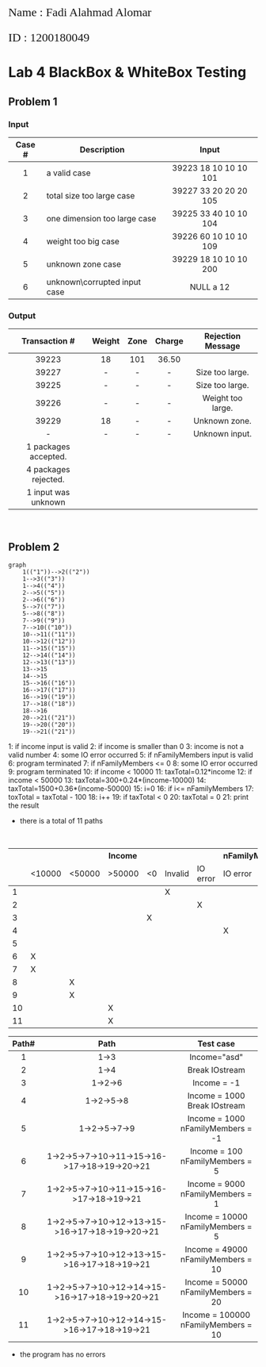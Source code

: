 <p style="font-family: times; font-size:18pt">
    Name : Fadi Alahmad Alomar

</p>
<p style="font-family: times; font-size:18pt">
    ID : 1200180049
</p>

# Lab 4 BlackBox & WhiteBox Testing

## Problem 1

### Input

|Case #|Description|Input|
|:-:|-|:-:|
|1|a valid case|39223 18 10 10 10 101|
|2|total size too large case|39227 33 20 20 20 105|
|3|one dimension too large case|39225 33 40 10 10 104|
|4|weight too big case|39226 60 10 10 10 109|
|5|unknown zone case|39229 18 10 10 10 200|
|6|unknown\corrupted input case|NULL a 12|

### Output

|Transaction #|Weight|Zone|Charge|Rejection Message|
|:---:|:---:|:---:|:---:|:---:|
|39223|18|101|36.50|
|39227|-|-|-|Size too large.|
|39225|-|-|-|Size too large.|
|39226|-|-|-|Weight too large.|
|39229|18|-|-|Unknown zone.|
|-|-|-|-|Unknown input.|
|1 packages accepted.|
|4 packages rejected.|
|1 input was unknown|
<br>

## Problem 2

```mermaid
graph
    1(("1"))-->2(("2"))
    1-->3(("3"))
    1-->4(("4"))
    2-->5(("5"))
    2-->6(("6"))
    5-->7(("7"))
    5-->8(("8"))
    7-->9(("9"))
    7-->10(("10"))
    10-->11(("11"))
    10-->12(("12"))
    11-->15(("15"))
    12-->14(("14"))
    12-->13(("13"))
    13-->15
    14-->15
    15-->16(("16"))
    16-->17(("17"))
    16-->19(("19"))
    17-->18(("18"))
    18-->16
    20-->21(("21"))
    19-->20(("20"))
    19-->21(("21"))
```

1:  if income input is valid
2:  if income is smaller than 0
3:  income is not a valid number
4:  some IO error occurred
5:  if nFamilyMembers input is valid
6:  program terminated
7:  if nFamilyMembers <= 0
8:  some IO error occurred
9:  program terminated
10: if income < 10000
11: taxTotal=0.12\*income
12: if income < 50000
13: taxTotal=300+0.24*(income-10000)
14: taxTotal=1500+0.36*(income-50000)
15: i=0
16: if i<= nFamilyMembers
17: toxTotal = taxTotal - 100
18: i++
19: if taxTotal < 0
20: taxTotal = 0
21: print the result

- there is a total of 11 paths
<br>

<table><thead><tr><th rowspan="2"></th><th colspan="6">Income</th><th colspan="2">nFamilyMembers</th><th colspan="2">taxTotal</th></tr><tr><td>&lt;10000</td><td>&lt;50000</td><td>&gt;50000</td><td>&lt;0</td><td>Invalid</td><td>IO error</td><td>IO error</td><td>&lt;=0</td><td>&lt;0</td><td>&gt;0</td></tr></thead><tbody><tr><td>1</td><td></td><td></td><td></td><td></td><td>X</td><td></td><td></td><td></td><td></td><td></td></tr><tr><td>2</td><td></td><td></td><td></td><td></td><td></td><td>X</td><td></td><td></td><td></td><td></td></tr><tr><td>3</td><td></td><td></td><td></td><td>X</td><td></td><td></td><td></td><td></td><td></td><td></td></tr><tr><td>4</td><td></td><td></td><td></td><td></td><td></td><td></td><td>X</td><td></td><td></td><td></td></tr><tr><td>5</td><td></td><td></td><td></td><td></td><td></td><td></td><td></td><td>X</td><td></td><td></td></tr><tr><td>6</td><td>X</td><td></td><td></td><td></td><td></td><td></td><td></td><td></td><td>X</td><td></td></tr><tr><td>7</td><td>X</td><td></td><td></td><td></td><td></td><td></td><td></td><td></td><td></td><td>X</td></tr><tr><td>8</td><td></td><td>X</td><td></td><td></td><td></td><td></td><td></td><td></td><td>X</td><td></td></tr><tr><td>9</td><td></td><td>X</td><td></td><td></td><td></td><td></td><td></td><td></td><td></td><td>X</td></tr><tr><td>10</td><td></td><td></td><td>X</td><td></td><td></td><td></td><td></td><td></td><td>X</td><td></td></tr><tr><td>11</td><td></td><td></td><td>X</td><td></td><td></td><td></td><td></td><td></td><td></td><td>X</td></tr></tbody></table>

|Path#|Path|Test case|
|:-:|:-:|:-:|
|1|1->3|Income="asd"|
|2|1->4|Break IOstream|
|3|1->2->6|Income = -1|
|4|1->2->5->8|Income = 1000 <br> Break IOstream|
|5|1->2->5->7->9|Income = 1000 <br> nFamilyMembers = -1|
|6|1->2->5->7->10->11->15->16->17->18->19->20->21|Income = 100 <br> nFamilyMembers = 5|
|7|1->2->5->7->10->11->15->16->17->18->19->21|Income = 9000 <br> nFamilyMembers = 1|
|8|1->2->5->7->10->12->13->15->16->17->18->19->20->21|Income = 10000 <br> nFamilyMembers = 5|
|9|1->2->5->7->10->12->13->15->16->17->18->19->21|Income = 49000 <br> nFamilyMembers = 10|
|10|1->2->5->7->10->12->14->15->16->17->18->19->20->21|Income = 50000 <br> nFamilyMembers = 20|
|11|1->2->5->7->10->12->14->15->16->17->18->19->21|Income = 100000 <br> nFamilyMembers = 10|

- the program has no errors
